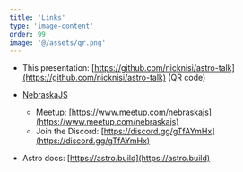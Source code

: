 ```yaml
---
title: 'Links'
type: 'image-content'
order: 99
image: '@/assets/qr.png'
---
```


- This presentation: [https://github.com/nicknisi/astro-talk](https://github.com/nicknisi/astro-talk) (QR code)
- [NebraskaJS](https://www.meetup.com/nebraskajs/)

  - Meetup: [https://www.meetup.com/nebraskajs](https://www.meetup.com/nebraskajs)
  - Join the Discord: [https://discord.gg/gTfAYmHx](https://discord.gg/gTfAYmHx)

- Astro docs: [https://astro.build](https://astro.build)
